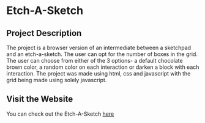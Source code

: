 # Etch-A-Sketch

## Project Description
The project is a browser version of an intermediate between a sketchpad and an etch-a-sketch.
The user can opt for the number of boxes in the grid.
The user can choose from either of the 3 options- a default chocolate brown color, a random color on each interaction or darken a block with each interaction.
The project was made using html, css and javascript with the grid being made using solely javascript.

## Visit the Website
You can check out the Etch-A-Sketch [here](https://rizzitsinha.github.io/etch-a-sketch/)